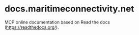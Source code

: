 # docs.maritimeconnectivity.net
MCP online documentation based on Read the docs (https://readthedocs.org/).
